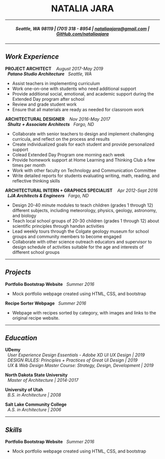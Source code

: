 <h1 align="center"> NATALIA JARA </h1>

***

<h5 align="center"> Seattle, WA 98119 | (701) 318 - 8954 | <a href="mailto:nataliaajara@gmail.com">nataliaajara@gmail.com</a> | <a href="https://github.com/nataliaajara">GitHub.com/nataliaajara</a></h5>

***

## _Work Experience_

**PROJECT ARCHITECT** &nbsp;&nbsp; _August 2017-May 2019_
<br />
&nbsp;&nbsp;***Patano Studio Architecture*** &nbsp;&nbsp;_Seattle, WA_
  - Assist teachers in implementing curriculum
  - Work one-on-one with students who need additional support
  - Provide additional social, emotional, and academic support during the Extended Day program after school
  - Review and grade student work
  - Ensure that all materials are ready as needed for classroom work

**ARCHITECTURAL DESIGNER** &nbsp;&nbsp; _Nov 2016-May 2017_
<br />
&nbsp;&nbsp;***Shultz + Associate Architects*** &nbsp;&nbsp;_Fargo, ND_ 
  - Collaborate with senior teachers to design and implement challenging curricula,​ a​nd reflect on the process and results
  - Create individualized goals for each student and provide personalized support
  - Co­lead Extended Day Program one morning each week
  - Provide homework support at Home Learning and Thinking Club a few times per month
  - Work with other faculty on Technology and Communication Committee
  - Write detailed reports for students evaluating writing, math, reading, and reflective thinking skills

**ARCHITECTURAL INTERN + GRAPHICS SPECIALIST** &nbsp;&nbsp; _Apr 2012-Sept 2016_
<br />
&nbsp;&nbsp;***LJA Architects & Engineers*** &nbsp;&nbsp;_Fargo, ND_ 
  - Design 20­-40 minute modules to teach children (grades 1​ through 12​) different subjects, including meteorology, physics, geology, astronomy, and biology
  - Teach local school groups of 20-­30 children (grades 1​ through 12​) about scientific principles
through handsn activities
  - Lead weekly tours through the Colgate geology museum for school groups and community members to become engaged
  - Collaborate with other science outreach educators and supervisor to design schedule of activities suitable for the age and interests of different school groups

***

## _Projects_
**Portfolio Bootstrap Website** &nbsp; _Summer 2016_
  - Mock portfolio webpage created using HTML, CSS, and bootstrap
  
**Recipe Sorter Webpage** &nbsp; _Summer 2016_
  - Webpage with recipes sorted by category, with images and links to the original recipe website.
  
***

## _Education_
**UDemy** <br />
&nbsp;&nbsp;*User Experience Design Essentials - Adobe XD UI UX Design | 2019* <br />
&nbsp;&nbsp;*DESIGN RULES: Principles + Practices of Great UI Design | 2019* <br />
&nbsp;&nbsp;*UX & Web Design Master Course: Strategy, Design, Development | 2019* 
  
**North Dakota State University** <br />
&nbsp;&nbsp;*Master of Architecture | 2014-2017*  
  
**University of Utah** <br />
&nbsp;&nbsp;*B.S. in Architecture | 2008*
  
**Salt Lake Community College** <br />
&nbsp;&nbsp;*A.S. in Architecture | 2006*

***

## _Skills_
**Portfolio Bootstrap Website** &nbsp; _Summer 2016_
  - Mock portfolio webpage created using HTML, CSS, and bootstrap
  

